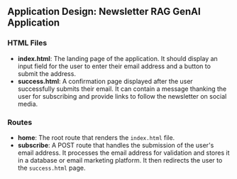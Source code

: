 ## Application Design: Newsletter RAG GenAI Application

### HTML Files

- **index.html**: The landing page of the application. It should display an input field for the user to enter their email address and a button to submit the address.
- **success.html**: A confirmation page displayed after the user successfully submits their email. It can contain a message thanking the user for subscribing and provide links to follow the newsletter on social media.

### Routes

- **home**: The root route that renders the `index.html` file.
- **subscribe**: A POST route that handles the submission of the user's email address. It processes the email address for validation and stores it in a database or email marketing platform. It then redirects the user to the `success.html` page.